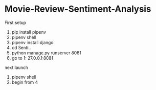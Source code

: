 # Movie-Review-Sentiment-Analysis

First setup
1. pip install pipenv
2. pipenv shell
3. pipenv install django
4. cd Senti..
5. python manage.py runserver 8081
6. go to 1: 27.0.0.1:8081


next launch
1. pipenv shell
2. begin from 4
